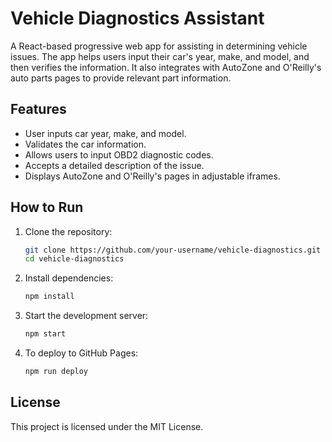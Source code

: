 # Vehicle Diagnostics Assistant

A React-based progressive web app for assisting in determining vehicle issues. The app helps users input their car's year, make, and model, and then verifies the information. It also integrates with AutoZone and O'Reilly's auto parts pages to provide relevant part information.

## Features
- User inputs car year, make, and model.
- Validates the car information.
- Allows users to input OBD2 diagnostic codes.
- Accepts a detailed description of the issue.
- Displays AutoZone and O'Reilly's pages in adjustable iframes.

## How to Run
1. Clone the repository:
    ```bash
    git clone https://github.com/your-username/vehicle-diagnostics.git
    cd vehicle-diagnostics
    ```

2. Install dependencies:
    ```bash
    npm install
    ```

3. Start the development server:
    ```bash
    npm start
    ```

4. To deploy to GitHub Pages:
    ```bash
    npm run deploy
    ```

## License
This project is licensed under the MIT License.
